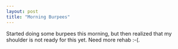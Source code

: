 ```yaml
---
layout: post
title: "Morning Burpees"
---
```


Started doing some burpees this morning, but then realized that my shoulder is not ready for this yet. Need more rehab :-(.
